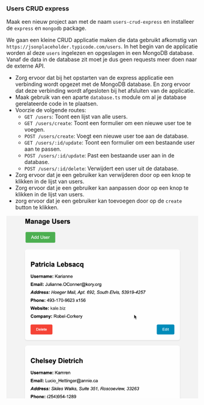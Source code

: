 ### Users CRUD express

Maak een nieuw project aan met de naam `users-crud-express` en installeer de `express` en `mongodb` package. 

We gaan een kleine CRUD applicatie maken die data gebruikt afkomstig van `https://jsonplaceholder.typicode.com/users`. In het begin van de applicatie worden al deze `users` ingelezen en opgeslagen in een MongoDB database. Vanaf de data in de database zit moet je dus geen requests meer doen naar de externe API.

- Zorg ervoor dat bij het opstarten van de express applicatie een verbinding wordt opgezet met de MongoDB database. En zorg ervoor dat deze verbinding wordt afgesloten bij het afsluiten van de applicatie.
- Maak gebruik van een aparte `database.ts` module om al je database gerelateerde code in te plaatsen.
- Voorzie de volgende routes:
    - `GET /users`: Toont een lijst van alle users.
    - `GET /users/create`: Toont een formulier om een nieuwe user toe te voegen.
    - `POST /users/create`: Voegt een nieuwe user toe aan de database.
    - `GET /users/:id/update`: Toont een formulier om een bestaande user aan te passen.
    - `POST /users/:id/update`: Past een bestaande user aan in de database.
    - `POST /users/:id/delete`: Verwijdert een user uit de database.
- Zorg ervoor dat je een gebruiker kan verwijderen door op een knop te klikken in de lijst van users.
- Zorg ervoor dat je een gebruiker kan aanpassen door op een knop te klikken in de lijst van users.
- zorg ervoor dat je een gebruiker kan toevoegen door op de `create` button te klikken.

![users-crud](users-crud.gif)